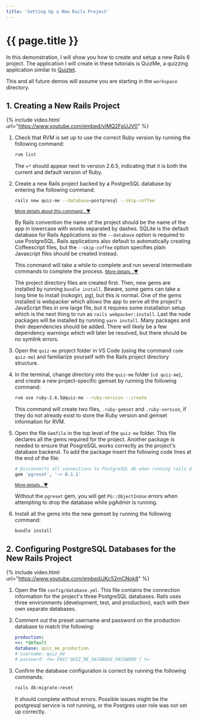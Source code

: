 ```yaml
---
title: 'Setting Up a New Rails Project'
---
```


# {{ page.title }}

In this demonstration, I will show you how to create and setup a new Rails 6 project. The application I will create in these tutorials is QuizMe, a quizzing application similar to [Quizlet](https://quizlet.com/).

This and all future demos will assume you are starting in the `workspace` directory.

## 1. Creating a New Rails Project

{% include video.html url="https://www.youtube.com/embed/vIMQ2FpUJV0" %}

1. Check that RVM is set up to use the correct Ruby version by running the following command:

    ```bash
    rvm list
    ```
  
    The `=*` should appear next to version 2.6.5, indicating that it is both the current and default version of Ruby.

1. Create a new Rails project backed by a PostgreSQL database by entering the following command:

    ```bash
    rails new quiz-me --database=postgresql --skip-coffee
    ```

    <span class="ml-2 text-nowrap"><small><a class="text-muted" data-toggle="collapse" href="#moreDetails1-3a" role="button" aria-expanded="false" aria-controls="moreDetails1-3a">More details about this command...▼</a></small></span>

    <div class="collapse" id="moreDetails1-3a">
    <p class="text-muted mr-3 ml-3">
    By Rails convention the name of the project should be the name of the app in lowercase with words separated by dashes. SQLite is the default database for Rails Applications so the <code>--database</code> option is required to use PostgreSQL. Rails applications also default to automatically creating Coffeescript files, but the <code>--skip-coffee</code> option specifies plain Javascript files should be created instead.
    </p>
    </div>

    This command will take a while to complete and run several intermediate commands to complete the process.
    <span class="ml-2 text-nowrap"><small><a class="text-muted" data-toggle="collapse" href="#moreDetails1-3b" role="button" aria-expanded="false" aria-controls="moreDetails1-3b">More details...▼</a></small></span>

    <div class="collapse" id="moreDetails1-3b">
    <p class="text-muted mr-3 ml-3">
    The project directory files are created first. Then, new gems are installed by running <code>bundle install</code>. Beware, some gems can take a long time to install (nokogiri, pg), but this is normal. One of the gems installed is webpacker which allows the app to serve all the project's JavaScript files in one large file, but it requires some installation setup which is the next thing to run as <code>rails webpacker:install</code>. Last the node packages will be installed by running <code>yarn install</code>. Many packages and their dependencies should be added. There will likely be a few dependency warnings which will later be resolved, but there should be no symlink errors.
    </p>
    </div>

1. Open the `quiz-me` project folder in VS Code (using the command `code quiz-me`) and familiarize yourself with the Rails project directory structure.

1. In the terminal, change directory into the `quiz-me` folder (`cd quiz-me`), and create a new project-specific gemset by running the following command:

    ```bash
    rvm use ruby-2.6.5@quiz-me --ruby-version --create
    ```

    This command will create two files, `.ruby-gemset` and `.ruby-version`, if they do not already exist to store the Ruby version and gemset information for RVM.

1. Open the file `Gemfile` in the top level of the `quiz-me` folder. This file declares all the gems required for the project. Another package is needed to ensure that PosgreSQL works correctly as the project's database backend. To add the package insert the following code lines at the end of the file:

    ```ruby
    # Disconnects all connections to PostgreSQL db when running rails db:reset
    gem 'pgreset', '~> 0.1.1'
    ```

    <span class="ml-2 text-nowrap"><small><a class="text-muted" data-toggle="collapse" href="#moreDetails1-6" role="button" aria-expanded="false" aria-controls="moreDetails1-6">More details...▼</a></small></span>

    <div class="collapse" id="moreDetails1-6">
    <p class="text-muted mr-3 ml-3">
    Without the <code>pgreset</code> gem, you will get <code>PG::ObjectInUse</code> errors when attempting to drop the database while pgAdmin is running.
    </p>
    </div>

1. Install all the gems into the new gemset by running the following command:

    ```bash
    bundle install
    ```

## 2. Configuring PostgreSQL Databases for the New Rails Project

{% include video.html url="https://www.youtube.com/embed/JKc52mCNok8" %}

1. Open the file `config/database.yml`. This file contains the connection information for the project's three PostgreSQL databases. Rails uses three environments (development, test, and production), each with their own separate databases.

1. Comment out the preset username and password on the production database to match the following:

    ```yaml
    production:
    <<: *default
    database: quiz_me_production
    # username: quiz_me
    # password: <%= ENV['QUIZ_ME_DATABASE_PASSWORD'] %>
    ```

1. Confirm the database configuration is correct by running the following commands:

    ```bash
    rails db:migrate:reset
    ```

    It should complete without errors. Possible issues might be the postgresql service is not running, or the Postgres user role was not set up correctly.
